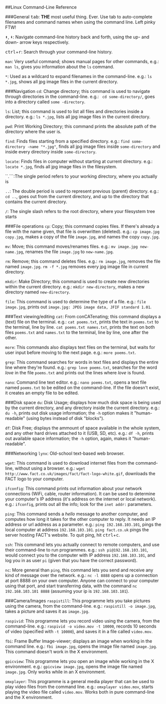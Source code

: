 ##Linux Command-Line Reference

###General
<kbd>tab</kbd>: **THE** most useful thing. Ever. Use tab to auto-complete filenames and command names when using the command line. Left pinky FTW!

<kbd>:arrow_up:</kbd>, <kbd>:arrow_down:</kbd>: Navigate command-line history back and forth, using the up- and down- arrow keys respectively.

<kbd>ctrl</kbd>+<kbd>r</kbd>: Search through your command-line history.

``man``: Very useful command; shows manual pages for other commands, e.g.: ``man ls``, gives you information about the ``ls`` command.

``*``: Used as a wildcard to expand filenames in the command-line. e.g.: ``ls *.jpg``, shows all jpg image files in the current directory.

###Navigation
``cd``: Change directory; this command is used to navigate through directories in the command-line. e.g.: `` cd some-directory/``, goes into a directory called ``some -directory``.

``ls``: List; this command is used to list all files and directories inside a directory. e.g.: ``ls *.jpg``, lists all jpg image files in the current directory.

``pwd``: Print Working Directory; this command prints the absolute path of the directory where the user is.

``find``: Finds files starting from a specified directory. e.g.: ``find some-directory -name "*.jpg"``, finds all jpg image files inside ``some-directory`` and inside every directory inside ``some-directory``.

``locate``: Finds files in computer without starting at current directory. e.g.: ``locate *.jpg``, finds all jpg image files in the filesystem.


``.```:The single period refers to your working directory, where you actually is

``..``: The double period is used to represent previous (parent) directory. e.g.: ``cd ..``, goes out from the current directory, and up to the directory that contains the current directory.

``/``: The single slash refers to the root directory, where your filesystem tree starts

###File operations
``cp``: Copy; this command copies files. If there's already a file with the name given, that file is overwritten (deleted). e.g.: ``cp image.jpg copy.jpg``, makes a copy of the file ``image.jpg``, and names the copy ``copy.jpg``.

``mv``: Move; this command moves/renames files. e.g.: ``mv image.jpg new-name.jpg``, renames the file ``image.jpg`` to ``new-name.jpg``.

``rm``: Remove; this command deletes files. e.g.: ``rm image.jpg``, removes the file named ``image.jpg``. ``rm -f *.jpg`` removes every jpg image file in current directory.

``mkdir``: Make Directory; this command is used to create new directories within the current directory. e.g.: ``mkdir new-directory``, makes a new directory named ``new-directory``.

``file``: This command is used to determine the type of a file. e.g.: ``file image.jpg``, prints out ``image.jpg: JPEG image data, JFIF standard 1.01``.

###Text viewing/editing
``cat``: From conCATenating; this command displays a (text) file on the terminal. e.g.: ``cat poems.txt``, prints the text in ``poems.txt`` to the terminal, line by line.  ``cat poems.txt names.txt``, prints the text on both files ``poems.txt`` and ``names.txt`` to the terminal, line by line, one after the other.

``more``: This commands also displays text files on the terminal, but waits for user input before moving to the next page. e.g.: ``more poems.txt``.

``grep``: This command searches for words in text files and displays the entire line where they're found. e.g.: ``grep love poems.txt``, searches for the word *love* in the file ``poems.txt`` and prints out the lines where *love* is found.

``nano``: Command line text editor. e.g.: ``nano poems.txt``, opens a text file named ``poems.txt`` to be edited on the command-line. If the file doesn't exist, it creates an empty file to be edited.

###Disk space
``du``: Disk Usage; displays how much disk space is being used by the current directory, and any directory inside the current directory. e.g.: ``du -h``, prints out disk usage information; the ``-h`` option makes it "human-readable" (using bytes instead of disk "blocks").

``df``: Disk Free; displays the ammount of space available in the whole system, and any other hard drives attached to it (USB, SD, etc). e.g.: ``df -h``, prints out available space information; the ``-h`` option, again, makes it "human-readable".

###Networking
``lynx``: Old-school text-based web browser.

``wget``: This command is used to download internet files from the command-line, without using a browser.  e.g.: ``wget http://www.fact.co.uk/images/fact/fact-logo-white.gif``, downloads the FACT logo to your computer.

``ifconfig``: This command prints out information about your network connections (WiFi, cable, router information). It can be used to determine your computer's IP address (it's address on the internet or local network). e.g.: ``ifconfig``, prints out all the info; look for the ``inet addr:`` parameters.

``ping``: This command sends a *hello* message to another computer, and computes how long it takes for the other computer to reply. It needs an IP address or url address as a parameter. e.g.: ``ping 192.168.103.101``, pings the local computer at address ``192.168.103.101``. ``ping fact.co.uk`` pings the server hosting FACT's website. To quit ping, hit <kbd>ctrl</kbd>+<kbd>c</kbd>.

``ssh``: This command lets you actually connect to remote computers, and use their command-line to run programmes. e.g.: ``ssh pi@192.168.103.101``, would connect you to the computer with IP address ``192.168.103.101``, and log you in as user ``pi`` (given that you have the correct password).

``nc``: More general than ``ping``, this command lets you send and receive any kind of message over the network. e.g.: ``nc -l 8888`` opens up a connection at port 8888 on your own computer. Anyone can connect to your computer using that port, and start transferring data, with the command ``nc 192.168.103.101 8888`` (assuming your ip is ``192.168.103.101``).

###Camera/Images
``raspistill``: This programme lets you take pictures using the camera, from the command-line. e.g.: ``raspistill -o image.jpg``, takes a picture and saves it as ``image.jpg``.

``raspivid``: This programme lets you record video using the camera, from the command-line. e.g.: ``raspivid -o video.mov -t 10000``, records 10 seconds of video (specified with ``-t 10000``), and saves it in a file called ``video.mov``.

``fbi``: Frame Buffer Image-viewer; displays an image when working in the command line. e.g.: ``fbi image.jpg``, opens the image file named ``image.jpg``. This command doesn't work in the X environment.

``gpicview``: This programme lets you open an image while working in the X environment. e.g.: ``gpicview image.jpg``, opens the image file named ``image.jpg``. Only works while in an X environment.

``omxplayer``: This programme is a general media player that can be used to play video files from the command line. e.g.: ``omxplayer video.mov``, starts playing the video file called ``video.mov``. Works both in pure command-line and the X environment.
